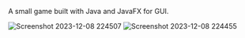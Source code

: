 A small game built with Java and JavaFX for GUI.

![Screenshot 2023-12-08 224507](https://github.com/djolemtr/TicTacToe/assets/113414071/5410548c-26c1-44d8-92f0-8794adb350eb)
![Screenshot 2023-12-08 224455](https://github.com/djolemtr/TicTacToe/assets/113414071/4a2261b6-b49e-4e42-b1c1-21a74d562011)
